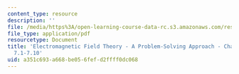 ```yaml
---
content_type: resource
description: ''
file: /media/https%3A/open-learning-course-data-rc.s3.amazonaws.com/res-6-002-electromagnetic-field-theory-a-problem-solving-approach-spring-2008/a351c693a668be056fefd2ffff0dc068_MITRES_6_002S08_chp07_text.pdf
file_type: application/pdf
resourcetype: Document
title: 'Electromagnetic Field Theory - A Problem-Solving Approach - Chapter 7: Sections
  7.1-7.10'
uid: a351c693-a668-be05-6fef-d2ffff0dc068
---
```

